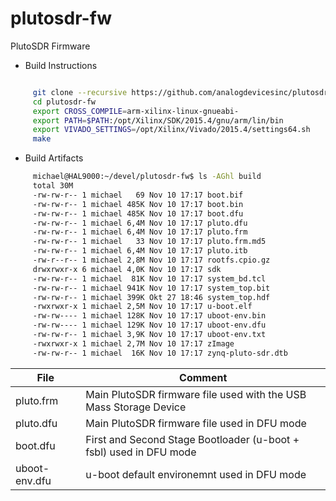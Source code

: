 # plutosdr-fw
PlutoSDR Firmware


* Build Instructions
 ```bash
 
      git clone --recursive https://github.com/analogdevicesinc/plutosdr-fw.git
      cd plutosdr-fw
      export CROSS_COMPILE=arm-xilinx-linux-gnueabi-
      export PATH=$PATH:/opt/Xilinx/SDK/2015.4/gnu/arm/lin/bin
      export VIVADO_SETTINGS=/opt/Xilinx/Vivado/2015.4/settings64.sh
      make
 
 ```
 
* Build Artifacts
 ```bash
      michael@HAL9000:~/devel/plutosdr-fw$ ls -AGhl build
      total 30M
      -rw-rw-r-- 1 michael   69 Nov 10 17:17 boot.bif
      -rw-rw-r-- 1 michael 485K Nov 10 17:17 boot.bin
      -rw-rw-r-- 1 michael 485K Nov 10 17:17 boot.dfu
      -rw-rw-r-- 1 michael 6,4M Nov 10 17:17 pluto.dfu
      -rw-rw-r-- 1 michael 6,4M Nov 10 17:17 pluto.frm
      -rw-rw-r-- 1 michael   33 Nov 10 17:17 pluto.frm.md5
      -rw-rw-r-- 1 michael 6,4M Nov 10 17:17 pluto.itb
      -rw-r--r-- 1 michael 2,8M Nov 10 17:17 rootfs.cpio.gz
      drwxrwxr-x 6 michael 4,0K Nov 10 17:17 sdk
      -rw-rw-r-- 1 michael  81K Nov 10 17:17 system_bd.tcl
      -rw-rw-r-- 1 michael 941K Nov 10 17:17 system_top.bit
      -rw-rw-r-- 1 michael 399K Okt 27 18:46 system_top.hdf
      -rwxrwxr-x 1 michael 2,5M Nov 10 17:17 u-boot.elf
      -rw-rw---- 1 michael 128K Nov 10 17:17 uboot-env.bin
      -rw-rw---- 1 michael 129K Nov 10 17:17 uboot-env.dfu
      -rw-rw-r-- 1 michael 3,9K Nov 10 17:17 uboot-env.txt
      -rwxrwxr-x 1 michael 2,7M Nov 10 17:17 zImage
      -rw-rw-r-- 1 michael  16K Nov 10 17:17 zynq-pluto-sdr.dtb   
 ```
 
| File  | Comment |
| ------------- | ------------- |
| pluto.frm | Main PlutoSDR firmware file used with the USB Mass Storage Device |
| pluto.dfu | Main PlutoSDR firmware file used in DFU mode |
| boot.dfu  | First and Second Stage Bootloader (u-boot + fsbl) used in DFU mode |
| uboot-env.dfu  | u-boot default environemnt used in DFU mode |
 
